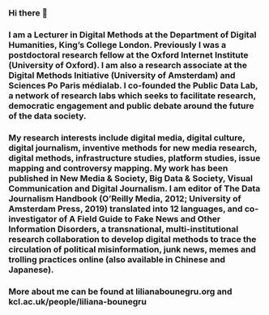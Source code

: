 ### Hi there 👋

### I am a Lecturer in Digital Methods at the Department of Digital Humanities, King’s College London. Previously I was a postdoctoral research fellow at the Oxford Internet Institute (University of Oxford). I am also a research associate at the Digital Methods Initiative (University of Amsterdam) and Sciences Po Paris médialab. I co-founded the Public Data Lab, a network of research labs which seeks to facilitate research, democratic engagement and public debate around the future of the data society. 

### My research interests include digital media, digital culture, digital journalism, inventive methods for new media research, digital methods, infrastructure studies, platform studies, issue mapping and controversy mapping. My work has been published in New Media & Society, Big Data & Society, Visual Communication and Digital Journalism. I am editor of The Data Journalism Handbook (O’Reilly Media, 2012; University of Amsterdam Press, 2019) translated into 12 languages, and co-investigator of A Field Guide to Fake News and Other Information Disorders, a transnational, multi-institutional research collaboration to develop digital methods to trace the circulation of political misinformation, junk news, memes and trolling practices online (also available in Chinese and Japanese).

### More about me can be found at lilianabounegru.org and kcl.ac.uk/people/liliana-bounegru

